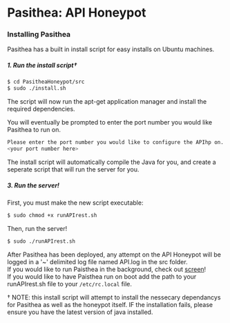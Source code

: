 # Pasithea: API Honeypot

### Installing Pasithea

Pasithea has a built in install script for easy installs on Ubuntu machines.

##### 1. Run the install script† 
```sh
$ cd PasitheaHoneypot/src
$ sudo ./install.sh
```
The script will now run the apt-get application manager and install the required dependencies.

You will eventually be prompted to enter the port number you would like Pasithea to run on.
```sh
Please enter the port number you would like to configure the APIhp on. Press Enter to default to 8080
<your port number here>
```
The install script will automatically compile the Java for you, and create a seperate script that will run the server for you.

##### 3. Run the server!
First, you must make the new script executable:
```sh
$ sudo chmod +x runAPIrest.sh
```
Then, run the server!
```sh
$ sudo ./runAPIrest.sh
```
After Pasithea has been deployed, any attempt on the API Honeypot will be logged in a '~' delimited log file named API.log in the src folder.  
If you would like to run Paisthea in the background, check out [screen]!  
If you would like to have Paisthea run on boot add the path to your runAPIrest.sh file to your `/etc/rc.local` file.     


† NOTE: this install script will attempt to install the nessecary dependancys for Pasithea as well as the honeypot itself. IF the installation fails, please ensure you have the latest version of java installed.


[screen]: https://help.ubuntu.com/community/Screen

